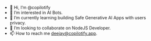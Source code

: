 - 👋 Hi, I’m @copilotify
- 👀 I’m interested in AI Bots.
- 🌱 I’m currently learning building Safe Generative AI Apps with users privacy.
- 💞️ I’m looking to collaborate on NodeJS Developer.
- 📫 How to reach me deejay@copilotify.app.

<!---
copilotify/copilotify is a ✨ special ✨ repository because its `README.md` (this file) appears on your GitHub profile.
You can click the Preview link to take a look at your changes.
--->
